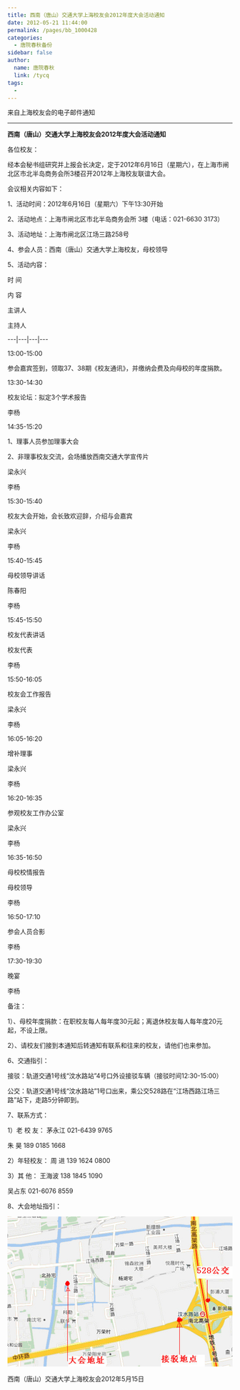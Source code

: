 ```yaml
---
title: 西南（唐山）交通大学上海校友会2012年度大会活动通知
date: 2012-05-21 11:44:00
permalink: /pages/bb_1000428
categories: 
  - 唐院春秋备份
sidebar: false
author: 
  name: 唐院春秋
  link: /tycq
tags: 
  - 
---
```


来自上海校友会的电子邮件通知

* * *

**西南（唐山）交通大学上海校友会2012年度大会活动通知**

各位校友：

经本会秘书组研究并上报会长决定，定于2012年6月16日（星期六），在上海市闸北区市北半岛商务会所3楼召开2012年上海校友联谊大会。

会议相关内容如下：

1、活动时间：2012年6月16日（星期六）下午13:30开始

2、活动地点：上海市闸北区市北半岛商务会所 3楼（电话：021-6630 3173）

3、活动地址：上海市闸北区江场三路258号

4、参会人员：西南（唐山）交通大学上海校友，母校领导

5、活动内容：

时 间


内 容


主讲人


主持人  
  
---|---|---|---  
  
13:00-15:00


参会嘉宾签到，领取37、38期《校友通讯》，并缴纳会费及向母校的年度捐款。  
  
13:30-14:30


校友论坛：拟定3个学术报告



李杨  
  
14:35-15:20


1、理事人员参加理事大会

2、非理事校友交流，会场播放西南交通大学宣传片


梁永兴


李杨  
  
15:30-15:40


校友大会开始，会长致欢迎辞，介绍与会嘉宾


梁永兴


李杨  
  
15:40-15:45


母校领导讲话


陈春阳


李杨  
  
15:45-15:50


校友代表讲话


校友代表


李杨  
  
15:50-16:05


校友会工作报告


梁永兴


李杨  
  
16:05-16:20


增补理事


梁永兴


李杨  
  
16:20-16:35


参观校友工作办公室


梁永兴


李杨  
  
16:35-16:50


母校校情报告


母校领导


李杨  
  
16:50-17:10


参会人员合影



李杨  
  
17:30-19:30


晚宴



李杨  
  
备注：

1）、母校年度捐款：在职校友每人每年度30元起；离退休校友每人每年度20元起，不设上限。

2）、请校友们接到本通知后转通知有联系和往来的校友，请他们也来参加。

6、交通指引：

接驳：轨道交通1号线“汶水路站”4号口外设接驳车辆（接驳时间12:30-15:00）

公交：轨道交通1号线“汶水路站”1号口出来，乘公交528路在“江场西路江场三路”站下，走路5分钟即到。

7、联系方式：

1）老 校 友： 茅永江 021-6439 9765

朱 昊 189 0185 1668

2）年轻校友： 周 进 139 1624 0800

3）其 他： 王海波 138 1845 1090

吴占东 021-6076 8559

8、大会地址指引：

![](/pic/img9.ph.126.net_hRt97ABDD0fNTqJMHEvM-Q==_1037235289196307209.jpg)

西南（唐山）交通大学上海校友会2012年5月15日